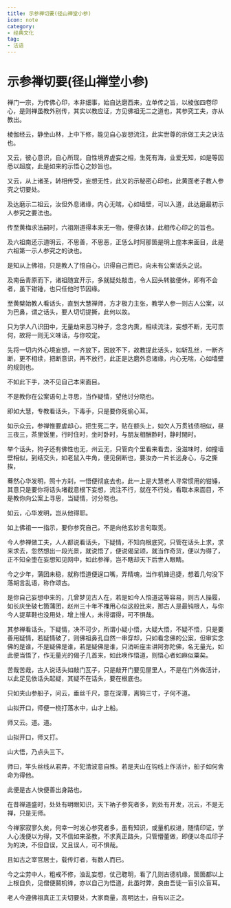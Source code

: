 ```yaml
---
title: 示参禅切要(径山禅堂小参)
icon: note
category:
- 经典文化
tag:
- 法语
---
```

# 示参禅切要(径山禅堂小参)

禅门一宗，为传佛心印，本非细事，始自达磨西来，立单传之旨，以棱伽四卷印心，是则禅虽教外别传，其实以教应证，方见佛祖无二之道也，其参究工夫，亦从教出。

棱伽经云，静坐山林，上中下修，能见自心妄想流注，此实世尊的示做工夫之诀法也。

又云，彼心意识，自心所现，自性境界虗妄之相，生死有海，业爱无知，如是等因悉以超度，此是如来的示悟心之妙旨也。

又云，从上诸圣，转相传受，妄想无性，此又的示秘密心印也，此黄面老子教人参究之切要处。

及达磨示二祖云，汝但外息诸缘，内心无喘，心如墙壁，可以入道，此达磨最初示人参究之要法也。

传至黄梅求法嗣时，六祖刚道得本来无一物，便得衣钵，此相传心印之的旨也。

及六祖南还示道明云，不思善，不思恶，正恁么时阿那箇是明上座本来面目，此是六祖第一示人参究之的诀也。

是知从上佛祖，只是教人了悟自心，识得自己而已，向未有公案话头之说。

及南岳青原而下，诸祖随宜开示，多就疑处敲击，令人回头转脑便休，即有不会者，虽下钳锤，也只任他时节因缘。

至黄檗始教人看话头，直到大慧禅师，方才极力主张，教学人参一则古人公案，以为巴鼻，谓之话头，要人切切提撕，此何以故。

只为学人八识田中，无量劫来恶习种子，念念内熏，相续流注，妄想不断，无可柰何，故将一则无义味话，与你咬定。

先将一切内外心境妄想，一齐放下，因放不下，故教提此话头，如斩乱丝，一断齐断，更不相续，把断意识，再不放行，此正是达磨外息诸缘，内心无喘，心如墙壁的规则也。

不如此下手，决不见自己本来面目。

不是教你在公案语句上寻思，当作疑情，望他讨分晓也。

即如大慧，专教看话头，下毒手，只是要你死偷心耳。

如示众云，参禅惟要虗却心，把生死二字，贴在额头上，如欠人万贯钱债相似，昼三夜三，茶里饭里，行时住时，坐时卧时，与朋友相酬酢时，静时閙时。

举个话头，狗子还有佛性也无，州云无，只管向个里看来看去，没滋味时，如撞墙壁相似，到结交头，如老鼠入牛角，便见倒断也，要汝办一片长远身心，与之撕挨，

蓦然心华发明，照十方刹，一悟便彻底去也，此一上是大慧老人寻常惯用的钳锤，其意只是要你将话头堵截意根下妄想，流注不行，就在不行处，看取本来面目，不是教你向公案上寻思，当疑情，讨分晓也。

如云，心华发明，岂从他得耶。

如上佛祖一一指示，要你参究自己，不是向他玄妙言句取觅。

今人参禅做工夫，人人都说看话头，下疑情，不知向根底究，只管在话头上求，求来求去，忽然想出一段光景，就说悟了，便说偈呈颂，就当作奇货，便以为得了，正不知全堕在妄想知见网中，如此参禅，岂不瞎却天下后世人眼睛。

今之少年，蒲团未稳，就称悟道便逞口嘴，弄精魂，当作机锋迅捷，想着几句没下落胡言乱语，称作颂古。

是你自己妄想中来的，几曾梦见古人在，若是如今人悟道这等容易，则古人操履，如长庆坐破七箇蒲团，赵州三十年不襍用心似这般比来，那古人是最钝根人，与你今人提草鞋也没用处，增上慢人，未得谓得，可不惧哉。

其参禅看话头，下疑情，决不可少，所谓小疑小悟，大疑大悟，不疑不悟，只是要善用疑情，若疑情破了，则佛祖鼻孔自然一串穿却，只如看念佛的公案，但审实念佛的是谁，不是疑佛是谁，若是疑佛是谁，只消听座主讲阿弥陀佛，名无量光，如此便当悟了，作无量光的偈子几首来，如此唤作悟道，则悟心者如麻似粟矣。

苦哉苦哉，古人说话头如敲门瓦子，只是敲开门要见屋里人，不是在门外做活计，以此足见依话头起疑，其疑不在话头，要在根底也。

只如夹山参船子，问云，垂丝千尺，意在深潭，离钩三寸，子何不道。

山拟开口，师便一桡打落水中，山才上船。

师又云。道。道。

山拟开口，师又打。

山大悟，乃点头三下。

师曰，竿头丝线从君弄，不犯清波意自殊。若是夹山在钩线上作活计，船子如何舍命为得他。

此便是古人快便善出身路也。

在昔禅道盛时，处处有明眼知识，天下衲子参究者多，到处有开发，况云，不是无禅，只是无师。

今禅家寂寥久矣，何幸一时发心参究者多，虽有知识，或量机权进，随情印证，学人心浅便以为得，又不信如来圣教，不求真正路头，只管懵董做，即便以冬瓜印子为的决，不但自误，又且误人，可不惧哉。

且如古之宰官居士，载传灯者，有数人而已。

今之尘劳中人，粗戒不修，浊乱妄想，仗己聦明，看了几则古德机缘，箇箇都以上上根自负，见僧便鬬机锋，亦以自己为悟道，此虽时弊，良由吾徒一盲引众盲耳。

老人今遵佛祖真正工夫切要处，大家商量，高明达士，自有以正之。

